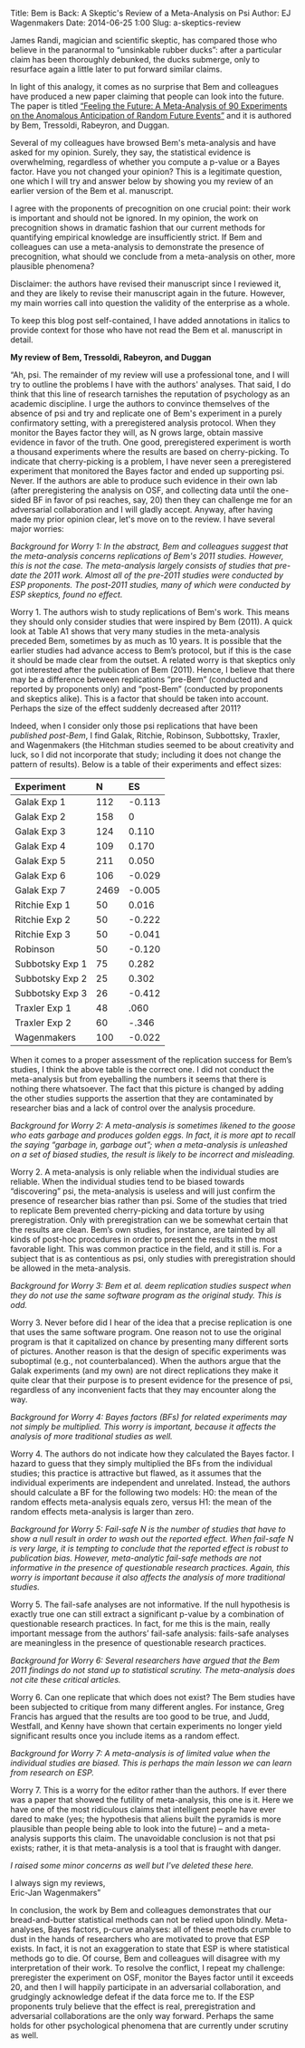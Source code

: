 Title: Bem is Back: A Skeptic's Review of a Meta-Analysis on Psi
Author: EJ Wagenmakers
Date: 2014-06-25 1:00
Slug: a-skeptics-review

<!-- PELICAN_BEGIN_SUMMARY -->

James Randi, magician and scientific skeptic, has compared those who believe in the paranormal to “unsinkable rubber ducks”: after a particular claim has been thoroughly debunked, the ducks submerge, only to resurface again a little later to put forward similar claims.  

In light of this analogy, it comes as no surprise that Bem and colleagues have produced a new paper claiming that people can look into the future. The paper is titled [“Feeling the Future: A Meta-Analysis of 90 Experiments on the Anomalous Anticipation of Random Future Events”](http://ssrn.com/abstract=2423692) and it is authored by Bem, Tressoldi, Rabeyron, and Duggan.

Several of my colleagues have browsed Bem's meta-analysis and have asked for my opinion. Surely, they say, the statistical evidence is overwhelming, regardless of whether you compute a p-value or a Bayes factor. Have you not changed your opinion? This is a legitimate question, one which I will try and answer below by showing you my review of an earlier version of the Bem et al. manuscript.  

I agree with the proponents of precognition on one crucial point: their work is important and should not be ignored. In my opinion, the work on precognition shows in dramatic fashion that our current methods for quantifying empirical knowledge are insufficiently strict. If Bem and colleagues can use a meta-analysis to demonstrate the presence of precognition, what should we conclude from a meta-analysis on other, more plausible phenomena?  

Disclaimer: the authors have revised their manuscript since I reviewed it, and they are likely to revise their manuscript again in the future. However, my main worries call into question the validity of the enterprise as a whole.  

To keep this blog post self-contained, I have added annotations in italics to provide context for those who have not read the Bem et al. manuscript in detail. 

__My review of Bem, Tressoldi, Rabeyron, and Duggan__

<!-- PELICAN_END_SUMMARY -->

“Ah, psi. The remainder of my review will use a professional tone, and I will try to outline the problems I have with the authors' analyses. That said, I do think that this line of research tarnishes the reputation of psychology as an academic discipline. I urge the authors to convince themselves of the absence of psi and try and replicate one of Bem's experiment in a purely confirmatory setting, with a preregistered analysis protocol. When they monitor the Bayes factor they will, as N grows large, obtain massive evidence in favor of the truth. One good, preregistered experiment is worth a thousand experiments where the results are based on cherry-picking. To indicate that cherry-picking is a problem, I have never seen a preregistered experiment that monitored the Bayes factor and ended up supporting psi. Never. If the authors are able to produce such evidence in their own lab (after preregistering the analysis on OSF, and collecting data until the one-sided BF in favor of psi reaches, say, 20) then they can challenge me for an adversarial collaboration and I will gladly accept. Anyway, after having made my prior opinion clear, let's move on to the review. I have several major worries:  

_Background for Worry 1: In the abstract, Bem and colleagues suggest that the meta-analysis concerns replications of Bem's 2011 studies. However, this is not the case. The meta-analysis largely consists of studies that pre-date the 2011 work. Almost all of the pre-2011 studies were conducted by ESP proponents. The post-2011 studies, many of which were conducted by ESP skeptics, found no effect._  

Worry 1. The authors wish to study replications of Bem's work. This means they should only consider studies that were inspired by Bem (2011). A quick look at Table A1 shows that very many studies in the meta-analysis preceded Bem, sometimes by as much as 10 years. It is possible that the earlier studies had advance access to Bem’s protocol, but if this is the case it should be made clear from the outset. A related worry is that skeptics only got interested after the publication of Bem (2011). Hence, I believe that there may be a difference between replications “pre-Bem” (conducted and reported by proponents only) and “post-Bem” (conducted by proponents and skeptics alike). This is a factor that should be taken into account. Perhaps the size of the effect suddenly decreased after 2011?  

Indeed, when I consider only those psi replications that have been *published post-Bem*, I find Galak, Ritchie, Robinson, Subbottsky, Traxler, and Wagenmakers (the Hitchman studies seemed to be about creativity and luck, so I did not incorporate that study; including it does not change the pattern of results). Below is a table of their experiments and effect sizes:  

Experiment | N |		ES
:---------------|:---------|:--------
Galak Exp 1 	|	112|		-0.113
Galak Exp 2	|	158		|0
Galak Exp 3	|	124		|0.110
Galak Exp 4	|	109		|0.170
Galak Exp 5	|	211		|0.050
Galak Exp 6	|	106		|-0.029
Galak Exp 7	|	2469	|	-0.005
Ritchie Exp 1|		50	|	0.016
Ritchie Exp 2|		50	|	-0.222
Ritchie Exp 3|		50	|	-0.041
Robinson	|	50		|-0.120
Subbotsky Exp 1	|75		|0.282
Subbotsky Exp 2	|25		|0.302
Subbotsky Exp 3	|26		|-0.412
Traxler Exp 1	|	48	|	.060
Traxler Exp 2	|	60	|	-.346
Wagenmakers		|100	|	-0.022	

When it comes to a proper assessment of the replication success for Bem’s studies, I think the above table is the correct one. I did not conduct the meta-analysis but from eyeballing the numbers it seems that there is nothing there whatsoever. The fact that this picture is changed by adding the other studies supports the assertion that they are contaminated by researcher bias and a lack of control over the analysis procedure.  

_Background for Worry 2: A meta-analysis is sometimes likened to the goose who eats garbage and produces golden eggs. In fact, it is more apt to recall the saying “garbage in, garbage out”; when a meta-analysis is unleashed on a set of biased studies, the result is likely to be incorrect and misleading._

Worry 2. A meta-analysis is only reliable when the individual studies are reliable. When the individual studies tend to be biased towards “discovering” psi, the meta-analysis is useless and will just confirm the presence of researcher bias rather than psi. Some of the studies that tried to replicate Bem prevented cherry-picking and data torture by using preregistration. Only with preregistration can we be somewhat certain that the results are clean. Bem’s own studies, for instance, are tainted by all kinds of post-hoc procedures in order to present the results in the most favorable light. This was common practice in the field, and it still is. For a subject that is as contentious as psi, only studies with preregistration should be allowed in the meta-analysis.  

_Background for Worry 3: Bem et al. deem replication studies suspect when they do not use the same software program as the original study. This is odd._

Worry 3. Never before did I hear of the idea that a precise replication is one that uses the same software program. One reason not to use the original program is that it capitalized on chance by presenting many different sorts of pictures. Another reason is that the design of specific experiments was suboptimal (e.g., not counterbalanced). When the authors argue that the Galak experiments (and my own) are not direct replications they make it quite clear that their purpose is to present evidence for the presence of psi, regardless of any inconvenient facts that they may encounter along the way.  

_Background for Worry 4: Bayes factors (BFs) for related experiments may not simply be multiplied. This worry is important, because it affects the analysis of more traditional studies as well._

Worry 4. The authors do not indicate how they calculated the Bayes factor. I hazard to guess that they simply multiplied the BFs from the individual studies; this practice is attractive but flawed, as it assumes that the individual experiments are independent and unrelated. Instead, the authors should calculate a BF for the following two models: H0: the mean of the random effects meta-analysis equals zero, versus H1: the mean of the random effects meta-analysis is larger than zero. 

_Background for Worry 5: Fail-safe N is the number of studies that have to show a null result in order to wash out the reported effect. When fail-safe N is very large, it is tempting to conclude that the reported effect is robust to publication bias. However, meta-analytic fail-safe methods are not informative in the presence of questionable research practices. Again, this worry is important because it also affects the analysis of more traditional studies._

Worry 5. The fail-safe analyses are not informative. If the null hypothesis is exactly true one can still extract a significant p-value by a combination of questionable research practices. In fact, for me this is the main, really important message from the authors’ fail-safe analysis: fails-safe analyses are meaningless in the presence of questionable research practices.

_Background for Worry 6: Several researchers have argued that the Bem 2011 findings do not stand up to statistical scrutiny. The meta-analysis does not cite these critical articles._

Worry 6. Can one replicate that which does not exist? The Bem studies have been subjected to critique from many different angles. For instance, Greg Francis has argued that the results are too good to be true, and Judd, Westfall, and Kenny have shown that certain experiments no longer yield significant results once you include items as a random effect.

_Background for Worry 7: A meta-analysis is of limited value when the individual studies are biased. This is perhaps the main lesson we can learn from research on ESP._

Worry 7. This is a worry for the editor rather than the authors. If ever there was a paper that showed the futility of meta-analysis, this one is it. Here we have one of the most ridiculous claims that intelligent people have ever dared to make (yes; the hypothesis that aliens built the pyramids is more plausible than people being able to look into the future) – and a meta-analysis supports this claim. The unavoidable conclusion is not that psi exists; rather, it is that meta-analysis is a tool that is fraught with danger. 

_I raised some minor concerns as well but I've deleted these here._  

I always sign my reviews,  
Eric-Jan Wagenmakers”

In conclusion, the work by Bem and colleagues demonstrates that our bread-and-butter statistical methods can not be relied upon blindly. Meta-analyses, Bayes factors, p-curve analyses: all of these methods crumble to dust in the hands of researchers who are motivated to prove that ESP exists. In fact, it is not an exaggeration to state that ESP is where statistical methods go to die. Of course, Bem and colleagues will disagree with my interpretation of their work. To resolve the conflict, I repeat my challenge:  preregister the experiment on OSF, monitor the Bayes factor until it exceeds 20, and then I will happily participate in an adversarial collaboration, and grudgingly acknowledge defeat if the data force me to. If the ESP proponents truly believe that the effect is real, preregistration and adversarial collaborations are the only way forward. Perhaps the same holds for other psychological phenomena that are currently under scrutiny as well. 

